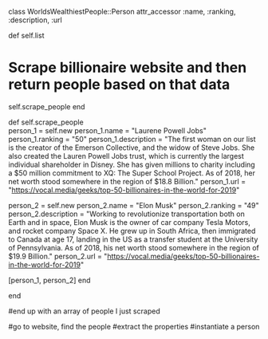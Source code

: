 class WorldsWealthiestPeople::Person 
 attr_accessor :name, :ranking, :description, :url
 
 def self.list 
#  Scrape billionaire website and then return people based on that data 
  self.scrape_people
 end 
      
def self.scrape_people    
person_1 = self.new 
person_1.name = "Laurene Powell Jobs"
person_1.ranking = "50"
person_1.description = "The first woman on our list is the creator of the Emerson Collective, and the widow of Steve Jobs. She also created the Lauren Powell Jobs trust, which is currently the largest individual shareholder in Disney. She has given millions to charity including a $50 million commitment to XQ: The Super School Project. As of 2018, her net worth stood somewhere in the region of $18.8 Billion."
person_1.url = "https://vocal.media/geeks/top-50-billionaires-in-the-world-for-2019"

person_2 = self.new 
person_2.name = "Elon Musk"
person_2.ranking = "49"
person_2.description = "Working to revolutionize transportation both on Earth and in space, Elon Musk is the owner of car company Tesla Motors, and rocket company Space X. He grew up in South Africa, then immigrated to Canada at age 17, landing in the US as a transfer student at the University of Pennsylvania. As of 2018, his net worth stood somewhere in the region of $19.9 Billion."
person_2.url = "https://vocal.media/geeks/top-50-billionaires-in-the-world-for-2019"

[person_1, person_2]
    end 

 end 
  
  
  #end up with an array of people I just scraped 
  
   
  #go to website, find the people
  #extract the properties
  #instantiate a person 


